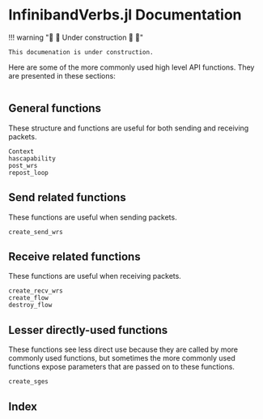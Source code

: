 # InfinibandVerbs.jl Documentation

!!! warning "🚧 👷 Under construction 👷 🚧"

    This documenation is under construction.

Here are some of the more commonly used high level API functions.  They are
presented in these sections:

```@contents
```

## General functions

These structure and functions are useful for both sending and receiving packets.

```@docs
Context
hascapability
post_wrs
repost_loop
```

## Send related functions

These functions are useful when sending packets.

```@docs
create_send_wrs
```

## Receive related functions

These functions are useful when receiving packets.

```@docs
create_recv_wrs
create_flow
destroy_flow
```

## Lesser directly-used functions

These functions see less direct use because they are called by more commonly
used functions, but sometimes the more commonly used functions expose parameters
that are passed on to these functions.

```@docs
create_sges
```

## Index

```@index
```
